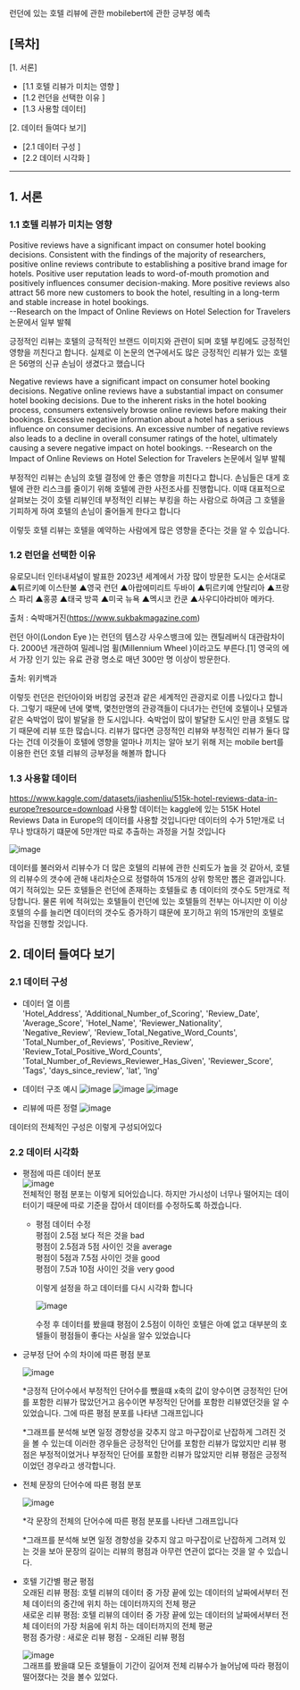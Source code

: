 런던에 있는 호텔 리뷰에 관한 mobilebert에 관한 긍부정 예측

## [목차]
[1. 서론]
 - [1.1 호텔 리뷰가 미치는 영향 ]
 - [1.2 런던을 선택한 이유  ]
 - [1.3 사용할 데이터]

[2. 데이터 들여다 보기]
 - [2.1 데이터 구성 ]
 - [2.2 데이터 시각화  ]
---

## 1. 서론

### 1.1 호텔 리뷰가 미치는 영향 

Positive reviews have a significant impact on consumer hotel booking decisions.
Consistent with the findings of the majority of researchers, positive online reviews contribute to
establishing a positive brand image for hotels. Positive user reputation leads to word-of-mouth
promotion and positively influences consumer decision-making. More positive reviews also attract
56 more new customers to book the hotel, resulting in a long-term and stable increase in hotel bookings.  
--Research on the Impact of Online Reviews on Hotel Selection for Travelers 논문에서 일부 발췌

긍정적인 리뷰는 호텔의 긍적적인 브랜드 이미지와 관련이 되며 호텔 부킹에도 긍정적인 영향을 끼친다고 합니다.
실제로 이 논문의 연구에서도 많은 긍정적인 리뷰가 있는 호텔은 56명의 신규 손님이 생겼다고 했습니다

Negative reviews have a significant impact on consumer hotel booking decisions.
Negative online reviews have a substantial impact on consumer hotel booking decisions. Due to
the inherent risks in the hotel booking process, consumers extensively browse online reviews before
making their bookings. Excessive negative information about a hotel has a serious influence on
consumer decisions. An excessive number of negative reviews also leads to a decline in overall
consumer ratings of the hotel, ultimately causing a severe negative impact on hotel bookings. 
--Research on the Impact of Online Reviews on Hotel Selection for Travelers 논문에서 일부 발췌

부정적인 리뷰는 손님의 호텔 결정에 안 좋은 영향을 끼친다고 합니다. 
손님들은 대게 호텔에 관한 리스크를 줄이기 위해 호텔에 관한 사전조사를 진행합니다. 
이때 대표적으로 살펴보는 것이 호텔 리뷰인데 부정적인 리뷰는 부킹을 하는 사람으로 하여금 그 호텔을 기피하게 하여 호텔의 손님이 줄어들게 한다고 합니다

이렇듯 호텔 리뷰는 호텔을 예약하는 사람에게 많은 영향을 준다는 것을 알 수 있습니다.

### 1.2 런던을 선택한 이유 

유로모니터 인터내셔널이 발표한 2023년 세계에서 가장 많이 방문한 도시는 순서대로 ▲튀르키예 이스탄불 ▲영국 런던 ▲아랍에미리트 두바이 ▲튀르키예 안탈리아 ▲프랑스 파리 ▲홍콩 ▲태국 방콕 ▲미국 뉴욕 ▲멕시코 칸쿤 ▲사우디아라비아 메카다.

출처 : 숙박매거진(https://www.sukbakmagazine.com)

런던 아이(London Eye )는 런던의 템스강 사우스뱅크에 있는 캔틸레버식 대관람차이다. 2000년 개관하여 밀레니엄 휠(Millennium Wheel )이라고도 부른다.[1] 영국의 에서 가장 인기 있는 유료 관광 명소로 매년 300만 명 이상이 방문한다.

출처: 위키백과 

이렇듯 런던은 런던아이와 버킹엄 궁전과 같은 세계적인 관광지로 이름 나있다고 합니다. 그렇기 때문에 년에 몇백, 몇천만명의 관광객들이 다녀가는 런던에 호텔이나 모텔과 같은 숙박업이 많이 발달을 한 도시입니다. 
숙박업이 많이 발달한 도시인 만큼 호텔도 많기 때문에  리뷰 또한 많습니다. 리뷰가 많다면 긍정적인 리뷰와 부정적인 리뷰가 둘다 많다는 건데 이것들이 호텔에 영향을 얼마나 끼치는 알아 보기 위해 저는 mobile bert를 이용한 런던 호텔 리뷰의 긍부정을 해볼까 합니다   
   
### 1.3 사용할 데이터
https://www.kaggle.com/datasets/jiashenliu/515k-hotel-reviews-data-in-europe?resource=download
사용할 데이터는 kaggle에 있는 515K Hotel Reviews Data in Europe의 데이터를 사용할 것입니다만 데이터의 수가 51만개로 너무나 방대하기 떄문에 5만개만 따로 추출하는 과정을 거칠 것입니다
   
![image](https://github.com/minsu0818/dataanalyze/assets/144076842/46104985-2120-42fa-a248-26abdccf52e1)




데이터를 불러와서 리뷰수가 더 많은 호텔의 리뷰에 관한 신뢰도가 높을 것 같아서, 호텔의 리뷰수의 갯수에 관해 내리차순으로 정렬하여 15개의 상위 항목만 뽑은 결과입니다. 여기 적혀있는 모든 호텔들은 런던에 존재하는 호텔들로 총 데이터의 갯수도 5만개로 적당합니다. 물론 위에 적혀있는 호텔들이 런던에 있는 호텔들의 전부는 아니지만 이 이상 호텔의 수를 늘리면 데이터의 갯수도 증가하기 떄문에 포기하고 위의 15개만의 호텔로 작업을 진행할 것입니다.

## 2. 데이터 들여다 보기

### 2.1 데이터 구성 
* 데이터 열 이름    
'Hotel_Address', 'Additional_Number_of_Scoring', 'Review_Date',
       'Average_Score', 'Hotel_Name', 'Reviewer_Nationality',
       'Negative_Review', 'Review_Total_Negative_Word_Counts',
       'Total_Number_of_Reviews', 'Positive_Review',
       'Review_Total_Positive_Word_Counts',
       'Total_Number_of_Reviews_Reviewer_Has_Given', 'Reviewer_Score', 'Tags',
       'days_since_review', 'lat', 'lng'

* 데이터 구조 예시
![image](https://github.com/minsu0818/dataanalyze/assets/144076842/e3d67665-5d29-4d9b-bfc6-d9beea8a2af7)
![image](https://github.com/minsu0818/dataanalyze/assets/144076842/1183677c-8a43-4fd7-b99c-2573106e3597)
![image](https://github.com/minsu0818/dataanalyze/assets/144076842/996bf40e-ef32-4cd5-bcab-038c8f6393a9)

* 리뷰에 따른 정렬 
![image](https://github.com/minsu0818/dataanalyze/assets/144076842/4a86c89a-50d9-4432-a686-24538a9c68e3)

데이터의 전체적인 구성은 이렇게 구성되어있다

### 2.2 데이터 시각화 

* 평점에 따른 데이터 분포   
![image](https://github.com/minsu0818/dataanalyze/assets/144076842/bdf445ee-71e7-4072-8814-95cb09607a24)   
전체적인 평점 분포는 이렇게 되어있습니다. 하지만 가시성이 너무나 떨어지는 데이터이기 때문에 따로 기준을 잡아서 데이터를 수정하도록 하겠습니다.
  * 평점 데이터 수정   
    평점이 2.5점 보다 적은 것을 bad   
    평점이 2.5점과 5점 사이인 것을 average   
    평점이 5점과 7.5점 사이인 것을 good   
    평점이 7.5과 10점 사이인 것을 very good
             
    이렇게 설정을 하고 데이터를 다시 시각화 합니다

    ![image](https://github.com/minsu0818/dataanalyze/assets/144076842/4728e6bf-1818-4d6c-ad85-d40c4e4eca1e)

    수정 후 데이터를 봤을떄 평점이 2.5점이 이하인 호텔은 아예 없고 대부분의 호텔들이 평점들이 좋다는 사실을 알수 있었습니다

* 긍부정 단어 수의 차이에 따른 평점 분포

   ![image](https://github.com/minsu0818/dataanalyze/assets/144076842/2ac0c15d-ee96-43a9-bad3-8175dbf6408c)

  *긍정적 단어수에서 부정적인 단어수를 뺐을떄 x축의 값이 양수이면 긍정적인 단어를 포함한 리뷰가 많았던거고 음수이면 부정적인 단어를 포함한 리뷰였던것을  알 수 있었습니다. 그에 따른 평점 분포를 나타낸 그래프입니다<br/>
     
  *그래프를 분석해 보면 일정 경향성을 갖추지 않고 마구잡이로 난잡하게 그려진 것을 볼 수 있는데 이러한 경우들은 긍정적인 단어를 포함한 리뷰가 많았지만 리뷰 평점은 부정적이었거나
   부정적인 단어를 포함한 리뷰가 많았지만 리뷰 평점은 긍정적이었던 경우라고 생각합니다.<br/>
   
* 전체 문장의 단어수에 따른 평점 분포

  ![image](https://github.com/minsu0818/dataanalyze/assets/144076842/d30a23e2-ccb9-463a-ac5c-cc2f91f227e6)


  *각 문장의 전체의 단어수에 따른 평점 분포를 나타낸 그래프입니다<br/>
     
  *그래프를 분석해 보면 일정 경향성을 갖추지 않고 마구잡이로 난잡하게 그려져 있는 것을 보아 문장의 길이는 리뷰의 평점과 아무런 연관이 없다는 것을 알 수 있습니다.<br/>
  
* 호텔 기간별 평균 평점<br/>
  오래된 리뷰 평점: 호텔 리뷰의 데이터 중 가장 끝에 있는 데이터의 날짜에서부터 전체 데이터의 중간에 위치 하는 데이터까지의 전체 평균<br/>
  새로운 리뷰 평점: 호텔 리뷰의 데이터 중 가장 끝에 있는 데이터의 날짜에서부터 전체 데이터의 가장 처음에 위치 하는 데이터까지의 전체 평균<br/>
  평점 증가량 : 새로운 리뷰 평점 - 오래된 리뷰 평점<br/>
  
  ![image](https://github.com/minsu0818/dataanalyze/assets/144076842/3beee1b8-8527-4bf7-9aac-b263d46efb7d)<br/>
  그래프를 봤을떄 모든 호텔들이 기간이 길어져 전체 리뷰수가 늘어남에 따라 평점이 떨어졌다는 것을 볼수 있었다. 

     
